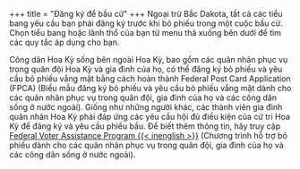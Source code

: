 +++
title = "Đăng ký để bầu cử"
+++
Ngoại trừ Bắc Dakota, tất cả các tiểu bang yêu cầu bạn phải đăng ký trước khi bỏ phiếu trong một cuộc bầu cử.  Chọn tiểu bang hoặc lãnh thổ của bạn từ menu thả xuống bên dưới để tìm các quy tắc áp dụng cho bạn.

Công dân Hoa Kỳ sống bên ngoài Hoa Kỳ, bao gồm các quân nhân phục vụ trong quân đội Hoa Kỳ và gia đình của họ, có thể đăng ký bỏ phiếu và yêu cầu bỏ phiếu vắng mặt bằng cách hoàn thành Federal Post Card Application (FPCA) (Biểu mẫu đăng ký bỏ phiếu và yêu cầu bỏ phiếu vắng mặt dành cho các quân nhân phục vụ trong quân đội, gia đình của họ và các công dân sống ở nước ngoài). Giống như những người khác, các thành viên gia đình quân nhân Hoa Kỳ phải đáp ứng các yêu cầu hội đủ điều kiện của cử tri Hoa Kỳ để đăng ký và yêu cầu phiếu bầu. Để biết thêm thông tin, hãy truy cập [Federal Voter Assistance Program {{< inenglish >}}](https://www.fvap.gov/) (Chương trình hỗ trợ bỏ phiếu dành cho các quân nhân phục vụ trong quân đội, gia đình của họ và các công dân sống ở nước ngoài).